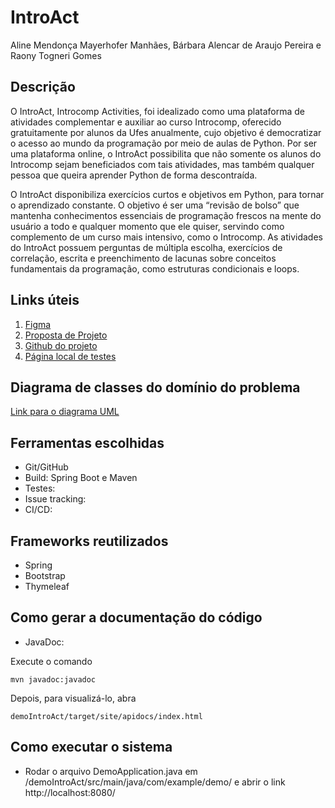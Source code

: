 # IntroAct
Aline Mendonça Mayerhofer Manhães, Bárbara Alencar de Araujo Pereira e Raony Togneri Gomes

## Descrição
O IntroAct, Introcomp Activities, foi idealizado como uma plataforma de atividades complementar e auxiliar ao curso Introcomp, oferecido gratuitamente por alunos da Ufes anualmente, cujo objetivo é democratizar o acesso ao mundo da programação por meio de aulas de Python. Por ser uma plataforma online, o IntroAct possibilita que não somente os alunos do Introcomp sejam beneficiados com tais atividades, mas também qualquer pessoa que queira aprender Python de forma descontraída. 

O IntroAct disponibiliza exercícios curtos e objetivos em Python, para tornar o aprendizado constante. O objetivo é ser uma “revisão de bolso” que mantenha conhecimentos essenciais de programação frescos na mente do usuário a todo e qualquer momento que ele quiser, servindo como complemento de um curso mais intensivo, como o Introcomp. As atividades do IntroAct possuem perguntas de múltipla escolha, exercícios de correlação, escrita e preenchimento de lacunas sobre conceitos fundamentais da programação, como estruturas condicionais e loops.

## Links úteis
1. [Figma](https://www.figma.com/design/9x6Vid5HhN2tHv1BTIix64/IntroAct?node-id=0-1&p=f)
2. [Proposta de Projeto](https://docs.google.com/document/d/1AbIpTwdoQhO9LcvEFK6X2nOIlPTqKL4j0UVvDhPbMDU/edit?tab=t.0)
3. [Github do projeto](https://github.com/barbara-aper/IntroAct)
4. [Página local de testes](http://localhost:8080/)

## Diagrama de classes do domínio do problema
[Link para o diagrama UML](https://lucid.app/lucidchart/e15a0e4a-b9d1-4d91-9ed9-484bec151f37/edit?viewport_loc=6%2C-346%2C2543%2C1395%2CHWEp-vi-RSFO&invitationId=inv_0ec62674-0150-4273-a4f9-12168637931c)

## Ferramentas escolhidas
- Git/GitHub
- Build: Spring Boot e Maven
- Testes: 
- Issue tracking: 
- CI/CD:

## Frameworks reutilizados
- Spring
- Bootstrap
- Thymeleaf

## Como gerar a documentação do código
- JavaDoc:

Execute o comando
```
mvn javadoc:javadoc
```
Depois, para visualizá-lo, abra
```
demoIntroAct/target/site/apidocs/index.html
```

## Como executar o sistema
- Rodar o arquivo DemoApplication.java em /demoIntroAct/src/main/java/com/example/demo/ e abrir o link http://localhost:8080/
